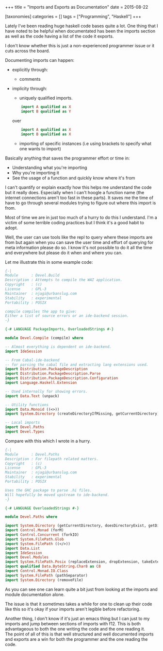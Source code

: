 +++
title = "Imports and Exports as Documentation"
date = 2015-08-22

[taxonomies]
categories = []
tags = ["Programming", "Haskell"]
+++

Lately I've been reading huge haskell code bases quite a lot.
One thing that I have noted to be helpful when documentated
has been the imports section as well as the code having a list of the code it exports.

<!-- more -->

I don't know whether this is just a non-experienced programmer issue or it cuts across the board.

Documenting imports can happen:

- explicitly through:
    - comments

- implicity through:
    - uniquely qualified imports.
    ```haskell
        import A qualified as X
        import B qualified as Y
    ```
    over
    ```haskell
        import A qualified as X
        import B qualified as X
    ```
    - importing of specific instances (i.e using brackets to specify what one wants to import)

Basically anything that saves the programmer effort or time in:

- Understanding what you're importing
- Why you're importing it
- See the usage of a function and quickly know where it's from

I can't quantify or explain exactly how this helps me understand the code but it really does.
Especially when I can't hoogle a function name
(the internet connections aren't too fast in these parts).
It saves me the time of have to go through several modules trying to figure out where this import is from.

Most of time we are in just too much of a hurry to do this I understand.
I'm a victim of some terrible coding practices but I think it's a good habit to adopt.

Well, the user can use tools like the repl to query where these imports are from
but again when you can save the user time and effort of querying for meta information please do so.
I know it's not possible to do it all the time and everywhere but please do it when and where you can.


Let me illustrate this in some example code:

```haskell
{-|
Module      : Devel.Build
Description : Attempts to compile the WAI application.
Copyright   : (c)
License     : GPL-3
Maintainer  : njagi@urbanslug.com
Stability   : experimental
Portability : POSIX

compile compiles the app to give:
Either a list of source errors or an ide-backend session.
-}

{-# LANGUAGE PackageImports, OverloadedStrings #-}

module Devel.Compile (compile) where

-- Almost everything is dependent on ide-backend.
import IdeSession

-- From Cabal-ide-backend
-- for parsing the cabal file and extracting lang extensions used.
import Distribution.PackageDescription
import Distribution.PackageDescription.Parse
import Distribution.PackageDescription.Configuration
import Language.Haskell.Extension

-- Used internally for showing errors.
import Data.Text (unpack)

-- Utility functions
import Data.Monoid ((<>))
import System.Directory (createDirectoryIfMissing, getCurrentDirectory)

-- Local imports
import Devel.Paths
import Devel.Types
```

Compare with this which I wrote in a hurry.

```haskell
{-|
Module      : Devel.Paths
Description : For filepath related matters.
Copyright   : (c)
License     : GPL-3
Maintainer  : njagi@urbanslug.com
Stability   : experimental
Portability : POSIX

Uses the GHC package to parse .hi files.
Will hopefully be moved upstream to ide-backend.
-}

{-# LANGUAGE OverloadedStrings #-}

module Devel.Paths where

import System.Directory (getCurrentDirectory, doesDirectoryExist, getDirectoryContents)
import Control.Monad (forM)
import Control.Concurrent (forkIO)
import System.FilePath.Glob
import System.FilePath ((</>))
import Data.List
import IdeSession
import Devel.Modules
import System.FilePath.Posix (replaceExtension, dropExtension, takeExtensions)
import qualified Data.ByteString.Char8 as C8
import Control.Monad.IO.Class
import System.FilePath (pathSeparator)
import System.Directory (removeFile)
```

As you can see one can learn quite a bit just from looking at the imports and module documentation alone.

The issue is that it sometimes takes a while for one to clean up their code like this
so it's okay if your imports aren't legible before refactoring.

Another thing, I don't know if it's just an emacs thing but I
can just to my imports and jump between sections of imports with f12.
This is both advantageous to both the one writing the code and the one reading it.  
The point of all of this is that well structured and well documented imports and exports are
a win for both the programmer and the one reading the code.
